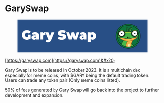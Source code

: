 # GarySwap

<figure><img src=".gitbook/assets/garyswap.jpg" alt=""><figcaption></figcaption></figure>

[https://garyswap.com](https://garyswap.com)&#x20;

Gary Swap is to be released In October 2023. It is a multichain dex especially for meme coins, with $GARY being the default trading token. Users can trade any token pair (Only meme coins listed).

50% of fees generated by Gary Swap will go back into the project to further development and expansion.

